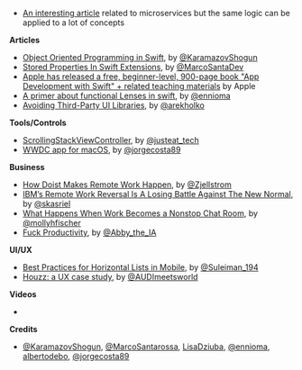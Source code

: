 * [An interesting article](https://aadrake.com/posts/2017-05-20-enough-with-the-microservices.html) related to microservices but the same logic can be applied to a lot of concepts

**Articles**

* [Object Oriented Programming in Swift](https://www.raywenderlich.com/160728/object-oriented-programming-swift), by [@KaramazovShogun](https://twitter.com/KaramazovShogun)
* [Stored Properties In Swift Extensions](https://marcosantadev.com/stored-properties-swift-extensions/), by [@MarcoSantaDev](https://twitter.com/MarcoSantaDev)
* [Apple has released a free, beginner-level, 900-page book "App Development with Swift" + related teaching materials](https://itunes.apple.com/us/book/app-development-with-swift/id1219117996?mt=11) by Apple
* [A primer about functional Lenses in swift](https://medium.com/@EnnioMa/functional-lenses-an-exploration-in-swift-25b4d3a6a536), by [@ennioma](https://twitter.com/ennioma)
* [Avoiding Third-Party UI Libraries](http://holko.pl/2017/05/31/avoiding-ui-libraries/), by [@arekholko](https://twitter.com/arekholko)

**Tools/Controls**

* [ScrollingStackViewController](https://github.com/justeat/ScrollingStackViewController), by [@justeat_tech](https://twitter.com/justeat_tech)
* [WWDC app for macOS](https://wwdc.io), by [@jorgecosta89](https://twitter.com/@jorgecosta89)

**Business**

* [How Doist Makes Remote Work Happen](https://blog.todoist.com/2017/05/25/how-doist-works-remote/), by [@Zjellstrom](https://twitter.com/Zjellstrom)
* [IBM’s Remote Work Reversal Is A Losing Battle Against The New Normal](https://www.fastcompany.com/40423083/ibms-remote-work-reversal-is-a-losing-battle-against-the-new-normal), by [@skasriel](https://twitter.com/skasriel)
* [What Happens When Work Becomes a Nonstop Chat Room](http://nymag.com/selectall/2017/05/what-has-slack-done-to-the-office.html), by [@mollyhfischer](https://twitter.com/mollyhfischer)
* [Fuck Productivity](http://heydesigner.com/blog/fuck-productivity/), by [@Abby_the_IA](https://twitter.com/abby_the_ia)

**UI/UX**

* [Best Practices for Horizontal Lists in Mobile](https://uxdesign.cc/best-practices-for-horizontal-lists-in-mobile-21480b9b73e5), by [@Suleiman_194](https://twitter.com/Suleiman_194)
* [Houzz: a UX case study](https://uxdesign.cc/houzz-a-ux-case-study-98843fbdfcba), by [@AUDImeetsworld](https://twitter.com/AUDImeetsworld)

**Videos**

*

**Credits**

* [@KaramazovShogun](https://twitter.com/KaramazovShogun), [@MarcoSantarossa](https://twitter.com/MarcoSantarossa), [LisaDziuba](https://github.com/lisadziuba), [@ennioma](https://twitter.com/ennioma), [albertodebo](https://twitter.com/albertodebo), [@jorgecosta89](https://twitter.com/jorgecosta89)
